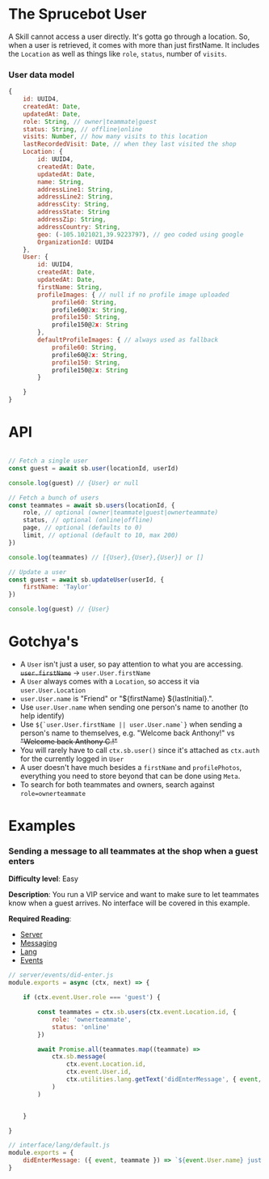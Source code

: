 # The Sprucebot User
A Skill cannot access a user directly. It's gotta go through a location. So, when a user is retrieved, it comes with more than just firstName. It includes the `Location` as well as things like `role`, `status`, number of `visits`.

### User data model

```js
{
    id: UUID4,
    createdAt: Date,
    updatedAt: Date,
    role: String, // owner|teammate|guest
    status: String, // offline|online
    visits: Number, // how many visits to this location
    lastRecordedVisit: Date, // when they last visited the shop
    Location: {
        id: UUID4,
        createdAt: Date,
        updatedAt: Date,
        name: String,
        addressLine1: String,
        addressLine2: String,
        addressCity: String,
        addressState: String
        addressZip: String,
        addressCountry: String,
        geo: (-105.1021021,39.9223797), // geo coded using google
        OrganizationId: UUID4
    },
    User: {
        id: UUID4,
        createdAt: Date,
        updatedAt: Date,
        firstName: String,
        profileImages: { // null if no profile image uploaded
            profile60: String,
            profile60@2x: String,
            profile150: String,
            profile150@2x: String
        },
        defaultProfileImages: { // always used as fallback
            profile60: String,
            profile60@2x: String,
            profile150: String,
            profile150@2x: String
        }

    }
}
```
# API
```js

// Fetch a single user
const guest = await sb.user(locationId, userId)

console.log(guest) // {User} or null

// Fetch a bunch of users
const teammates = await sb.users(locationId, {
    role, // optional (owner|teammate|guest|ownerteammate)
    status, // optional (online|offline)
    page, // optional (defaults to 0)
    limit, // optional (default to 10, max 200)
})

console.log(teammates) // [{User},{User},{User}] or []

// Update a user
const guest = await sb.updateUser(userId, {
    firstName: 'Taylor'
})

console.log(guest) // {User}

```
# Gotchya's
 * A `User` isn't just a user, so pay attention to what you are accessing.  ~~`user.firstName`~~ ->  `user.User.firstName`
 * A `User` always comes with a `Location`, so access it via `user.User.Location`
 * `user.User.name` is "Friend" or "${firstName} ${lastInitial}.". 
 * Use `user.User.name` when sending one person's name to another (to help identify)
 * Use ``${`user.User.firstName || user.User.name`}`` when sending a person's name to themselves, e.g. "Welcome back Anthony!" vs ~~"Welcome back Anthony C.!"~~
 * You will rarely have to call `ctx.sb.user()` since it's attached as `ctx.auth` for the currently logged in `User`
 * A user doesn't have much besides a `firstName` and `profilePhotos`, everything you need to store beyond that can be done using `Meta`.
 * To search for both teammates and owners, search against `role=ownerteammate`

# Examples

### Sending a message to all teammates at the shop when a guest enters
**Difficulty level**: Easy

**Description**: You run a VIP service and want to make sure to let teammates know when a guest arrives. No interface will be covered in this example.

**Required Reading**:
* [Server](server.md)
* [Messaging](messaging.md)
* [Lang](lang.md)
* [Events](events.md)

```js
// server/events/did-enter.js
module.exports = async (ctx, next) => {

    if (ctx.event.User.role === 'guest') {

        const teammates = ctx.sb.users(ctx.event.Location.id, {
            role: 'ownerteammate',
            status: 'online'
        })

        await Promise.all(teammates.map((teammate) => 
            ctx.sb.message(
                ctx.event.Location.id, 
                ctx.event.User.id, 
                ctx.utilities.lang.getText('didEnterMessage', { event, teammate })
            )
        )


    }

}

```


```js
// interface/lang/default.js
module.exports = {
    didEnterMessage: ({ event, teammate }) => `${event.User.name} just showed up!`
}

```

